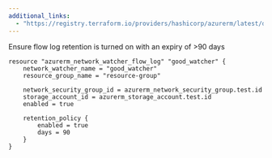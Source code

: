 ```yaml
---
additional_links: 
  - "https://registry.terraform.io/providers/hashicorp/azurerm/latest/docs/resources/network_watcher_flow_log#retention_policy"
---
```


Ensure flow log retention is turned on with an expiry of >90 days

```hcl
resource "azurerm_network_watcher_flow_log" "good_watcher" {
	network_watcher_name = "good_watcher"
	resource_group_name = "resource-group"

	network_security_group_id = azurerm_network_security_group.test.id
	storage_account_id = azurerm_storage_account.test.id
	enabled = true

	retention_policy {
		enabled = true
		days = 90
	}
}
```
